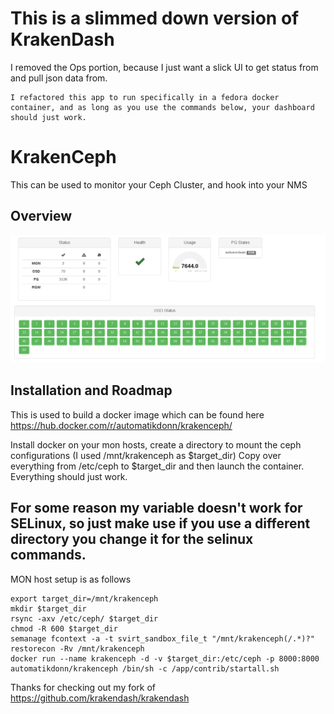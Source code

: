 # This is a slimmed down version of KrakenDash
 I removed the Ops portion, because I just want a slick UI to get status from and pull json data from.

    I refactored this app to run specifically in a fedora docker container, and as long as you use the commands below, your dashboard should just work. 

# KrakenCeph 
This can be used to monitor your Ceph Cluster, and hook into your NMS

## Overview

![Status dashboard](https://raw.githubusercontent.com/donnydavis/krakendash/master/screenshots/status.png "Status") 



## Installation and Roadmap


This is used to build a docker image which can be found here https://hub.docker.com/r/automatikdonn/krakenceph/

Install docker on your mon hosts, create a directory to mount the ceph configurations (I used /mnt/krakenceph as $target_dir) 
Copy over everything from /etc/ceph to $target_dir and then launch the container.
Everything should just work. 

## For some reason my variable doesn't work for SELinux, so just make use if you use a different directory you change it for the selinux commands. 


MON host setup is as follows
```
export target_dir=/mnt/krakenceph
mkdir $target_dir
rsync -axv /etc/ceph/ $target_dir
chmod -R 600 $target_dir
semanage fcontext -a -t svirt_sandbox_file_t "/mnt/krakenceph(/.*)?"
restorecon -Rv /mnt/krakenceph
docker run --name krakenceph -d -v $target_dir:/etc/ceph -p 8000:8000 automatikdonn/krakenceph /bin/sh -c /app/contrib/startall.sh
```
Thanks for checking out my fork of https://github.com/krakendash/krakendash

